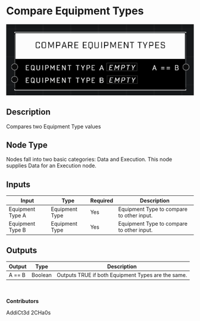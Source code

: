 # Compare Equipment Types
![](../../../.gitbook/assets/compare-equipment-types.png)
## Description
Compares two Equipment Type values

## Node Type
Nodes fall into two basic categories: Data and Execution. This node supplies Data for an Execution node.

## Inputs
| Input | Type | Required | Description |
|------------------|------------------|----------|--------------------------------------------------------------|
| Equipment Type A | Equipment Type | Yes | Equipment Type to compare to other input. |
| Equipment Type B | Equipment Type | Yes | Equipment Type to compare to other input. |

## Outputs
| Output | Type | Description |
|------------------|------------------|--------------------------------------------------------------|
| A == B | Boolean | Outputs TRUE if both Equipment Types are the same. |

\
\
**Contributors**

AddiCt3d 2CHa0s